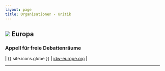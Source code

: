 ```yaml
---
layout: page
title: Organisationen - Kritik
---
```


## <img src="{{site.baseurl}}/assets/img/flaggen/eu.jpg"> Europa

### Appell für freie Debattenräume

| {{ site.icons.globe }}    | [idw-europe.org](https://idw-europe.org/) |

---
